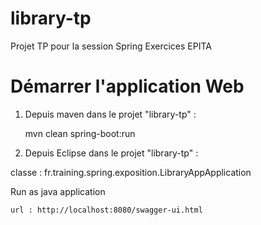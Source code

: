 # library-tp
Projet TP pour la session Spring Exercices EPITA


# Démarrer l'application Web

1) Depuis maven dans le projet "library-tp" :

	mvn clean spring-boot:run

2) Depuis Eclipse dans le projet "library-tp" :

classe : fr.training.spring.exposition.LibraryAppApplication

Run as java application

	url : http://localhost:8080/swagger-ui.html

